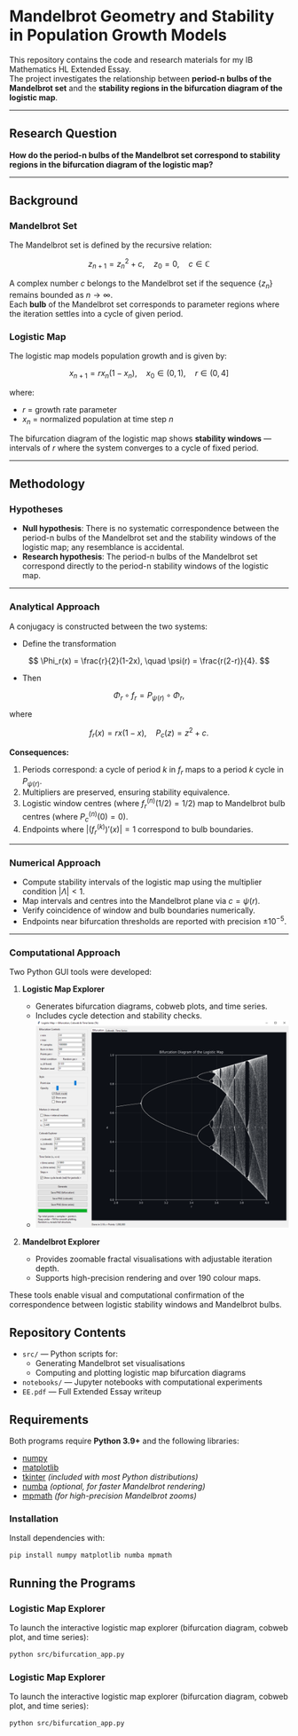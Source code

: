 # Mandelbrot Geometry and Stability in Population Growth Models

This repository contains the code and research materials for my IB Mathematics HL Extended Essay.  
The project investigates the relationship between **period-n bulbs of the Mandelbrot set** and the **stability regions in the bifurcation diagram of the logistic map**.

---

## Research Question

**How do the period-n bulbs of the Mandelbrot set correspond to stability regions in the bifurcation diagram of the logistic map?**

---

## Background

### Mandelbrot Set

The Mandelbrot set is defined by the recursive relation:

$$
z_{n+1} = z_n^2 + c, \quad z_0 = 0, \quad c \in \mathbb{C}
$$

A complex number $c$ belongs to the Mandelbrot set if the sequence $\{z_n\}$ remains bounded as $n \to \infty$.  
Each **bulb** of the Mandelbrot set corresponds to parameter regions where the iteration settles into a cycle of given period.

### Logistic Map

The logistic map models population growth and is given by:

$$
x_{n+1} = r x_n (1 - x_n), \quad x_0 \in (0,1), \quad r \in (0,4]
$$

where:
- $r$ = growth rate parameter  
- $x_n$ = normalized population at time step $n$

The bifurcation diagram of the logistic map shows **stability windows** — intervals of $r$ where the system converges to a cycle of fixed period.

---

## Methodology

### Hypotheses
- **Null hypothesis**: There is no systematic correspondence between the period-n bulbs of the Mandelbrot set and the stability windows of the logistic map; any resemblance is accidental.  
- **Research hypothesis**: The period-n bulbs of the Mandelbrot set correspond directly to the period-n stability windows of the logistic map.

---

### Analytical Approach
A conjugacy is constructed between the two systems:

- Define the transformation  

$$
\Phi_r(x) = \frac{r}{2}(1-2x), \quad \psi(r) = \frac{r(2-r)}{4}.
$$

- Then  

$$
\Phi_r \circ f_r = P_{\psi(r)} \circ \Phi_r,
$$  

where  

$$
f_r(x) = r x(1-x), \quad P_c(z) = z^2 + c.
$$


**Consequences:**
1. Periods correspond: a cycle of period $k$ in $f_r$ maps to a period $k$ cycle in $P_{\psi(r)}$.  
2. Multipliers are preserved, ensuring stability equivalence.  
3. Logistic window centres (where $f_r^{(n)}(1/2)=1/2$) map to Mandelbrot bulb centres (where $P_c^{(n)}(0)=0$).  
4. Endpoints where $\lvert (f_r^{(k)})'(x) \rvert = 1$ correspond to bulb boundaries.

---

### Numerical Approach
- Compute stability intervals of the logistic map using the multiplier condition $\lvert \Lambda \rvert < 1$.  
- Map intervals and centres into the Mandelbrot plane via $c = \psi(r)$.  
- Verify coincidence of window and bulb boundaries numerically.  
- Endpoints near bifurcation thresholds are reported with precision $\pm 10^{-5}$.

---

### Computational Approach
Two Python GUI tools were developed:

1. **Logistic Map Explorer**  
   - Generates bifurcation diagrams, cobweb plots, and time series.  
   - Includes cycle detection and stability checks.
   - ![Bifurcation Diagram](figures/Logistic_map/Bifurcation_interface.png)

2. **Mandelbrot Explorer**  
   - Provides zoomable fractal visualisations with adjustable iteration depth.  
   - Supports high-precision rendering and over 190 colour maps.  

These tools enable visual and computational confirmation of the correspondence between logistic stability windows and Mandelbrot bulbs.


## Repository Contents

- `src/` — Python scripts for:
  - Generating Mandelbrot set visualisations
  - Computing and plotting logistic map bifurcation diagrams
- `notebooks/` — Jupyter notebooks with computational experiments
- `EE.pdf` — Full Extended Essay writeup

## Requirements

Both programs require **Python 3.9+** and the following libraries:

- [numpy](https://numpy.org/)  
- [matplotlib](https://matplotlib.org/)  
- [tkinter](https://docs.python.org/3/library/tkinter.html) *(included with most Python distributions)*  
- [numba](https://numba.pydata.org/) *(optional, for faster Mandelbrot rendering)*  
- [mpmath](https://mpmath.org/) *(for high-precision Mandelbrot zooms)*  

### Installation

Install dependencies with:

```bash
pip install numpy matplotlib numba mpmath
```

## Running the Programs

### Logistic Map Explorer
To launch the interactive logistic map explorer (bifurcation diagram, cobweb plot, and time series):

```bash
python src/bifurcation_app.py
```

### Logistic Map Explorer
To launch the interactive logistic map explorer (bifurcation diagram, cobweb plot, and time series):

```bash
python src/bifurcation_app.py
```


